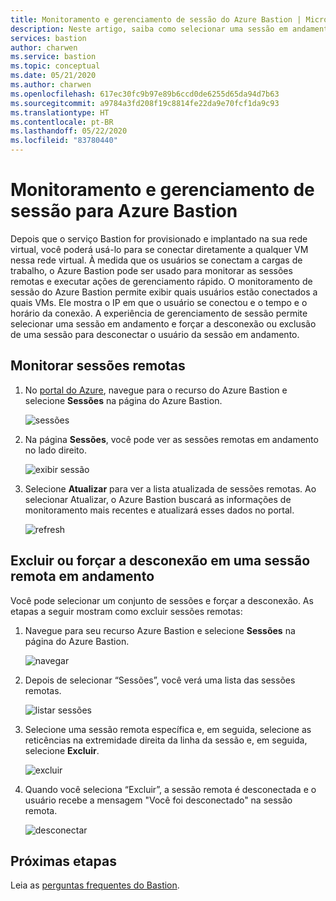 ```yaml
---
title: Monitoramento e gerenciamento de sessão do Azure Bastion | Microsoft Docs
description: Neste artigo, saiba como selecionar uma sessão em andamento e forçar a sua desconexão ou exclusão.
services: bastion
author: charwen
ms.service: bastion
ms.topic: conceptual
ms.date: 05/21/2020
ms.author: charwen
ms.openlocfilehash: 617ec30fc9b97e89b6ccd0de6255d65da94d7b63
ms.sourcegitcommit: a9784a3fd208f19c8814fe22da9e70fcf1da9c93
ms.translationtype: HT
ms.contentlocale: pt-BR
ms.lasthandoff: 05/22/2020
ms.locfileid: "83780440"
---
```

# <a name="session-monitoring-and-management-for-azure-bastion"></a>Monitoramento e gerenciamento de sessão para Azure Bastion

Depois que o serviço Bastion for provisionado e implantado na sua rede virtual, você poderá usá-lo para se conectar diretamente a qualquer VM nessa rede virtual. À medida que os usuários se conectam a cargas de trabalho, o Azure Bastion pode ser usado para monitorar as sessões remotas e executar ações de gerenciamento rápido. O monitoramento de sessão do Azure Bastion permite exibir quais usuários estão conectados a quais VMs. Ele mostra o IP em que o usuário se conectou e o tempo e o horário da conexão. A experiência de gerenciamento de sessão permite selecionar uma sessão em andamento e forçar a desconexão ou exclusão de uma sessão para desconectar o usuário da sessão em andamento.

## <a name="monitor-remote-sessions"></a><a name="monitor"></a>Monitorar sessões remotas

1. No [portal do Azure](https://portal.azure.com), navegue para o recurso do Azure Bastion e selecione **Sessões** na página do Azure Bastion.

   ![sessões](./media/session-monitoring/sessions.png)
2. Na página **Sessões**, você pode ver as sessões remotas em andamento no lado direito.

   ![exibir sessão](./media/session-monitoring/view-session.png)
3. Selecione **Atualizar** para ver a lista atualizada de sessões remotas. Ao selecionar Atualizar, o Azure Bastion buscará as informações de monitoramento mais recentes e atualizará esses dados no portal.

   ![refresh](./media/session-monitoring/refresh.png)


## <a name="delete-or-force-disconnect-an-ongoing-remote-session"></a><a name="view"></a>Excluir ou forçar a desconexão em uma sessão remota em andamento

Você pode selecionar um conjunto de sessões e forçar a desconexão. As etapas a seguir mostram como excluir sessões remotas:

1. Navegue para seu recurso Azure Bastion e selecione **Sessões** na página do Azure Bastion.

   ![navegar](./media/session-monitoring/navigate.png)
2. Depois de selecionar “Sessões”, você verá uma lista das sessões remotas.

   ![listar sessões](./media/session-monitoring/list.png)
3. Selecione uma sessão remota específica e, em seguida, selecione as reticências na extremidade direita da linha da sessão e, em seguida, selecione **Excluir**.

   ![excluir](./media/session-monitoring/delete.png)
4. Quando você seleciona “Excluir”, a sessão remota é desconectada e o usuário recebe a mensagem "Você foi desconectado" na sessão remota.

   ![desconectar](./media/session-monitoring/disconnect.png)

## <a name="next-steps"></a>Próximas etapas

Leia as [perguntas frequentes do Bastion](bastion-faq.md).
